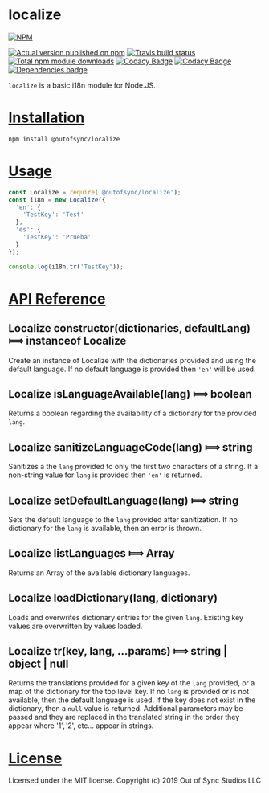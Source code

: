 # localize

[![NPM](https://nodei.co/npm/@outofsync/localize.png?downloads=true)](https://nodei.co/npm/@outofsync/localize/)

[![Actual version published on npm](http://img.shields.io/npm/v/@outofsync/localize.svg)](https://www.npmjs.org/package/@outofsync/localize)
[![Travis build status](https://travis-ci.org/OutOfSyncStudios/localize.svg?branch=master)](https://www.npmjs.org/package/@outofsync/localize)
[![Total npm module downloads](http://img.shields.io/npm/dt/@outofsync/localize.svg)](https://www.npmjs.org/package/@outofsync/localize)
[![Codacy Badge](https://api.codacy.com/project/badge/Grade/5df4541beccd4014bc2c80e275b0bf21)](https://www.codacy.com/app/chronosis/localize?utm_source=github.com&amp;utm_medium=referral&amp;utm_content=OutOfSyncStudios/localize&amp;utm_campaign=Badge_Grade)
[![Codacy Badge](https://api.codacy.com/project/badge/Coverage/5df4541beccd4014bc2c80e275b0bf21)](https://www.codacy.com/app/chronosis/localize?utm_source=github.com&utm_medium=referral&utm_content=OutOfSyncStudios/localize&utm_campaign=Badge_Coverage)
[![Dependencies badge](https://david-dm.org/OutOfSyncStudios/localize/status.svg)](https://david-dm.org/OutOfSyncStudios/localize?view=list)

`localize` is a basic i18n module for Node.JS.

# [Installation](#installation)
<a name="installation"></a>

```shell
npm install @outofsync/localize
```

# [Usage](#usage)
<a name="usage"></a>

```js
const Localize = require('@outofsync/localize');
const i18n = new Localize({
  'en': {
    'TestKey': 'Test'
  },
  'es': {
    'TestKey': 'Prueba'
  }
});

console.log(i18n.tr('TestKey'));
```

# [API Reference](#api)
<a name="api"></a>

## Localize constructor(dictionaries, defaultLang) &#x27fe; instanceof Localize
Create an instance of Localize with the dictionaries provided and using the default language. If no default language is provided then `'en'` will be used.

## Localize isLanguageAvailable(lang) &#x27fe; boolean
Returns a boolean regarding the availability of a dictionary for the provided `lang`.

## Localize sanitizeLanguageCode(lang) &#x27fe; string
Sanitizes a the `lang` provided to only the first two characters of a string. If a non-string value for `lang` is provided then `'en'` is returned.

## Localize setDefaultLanguage(lang) &#x27fe; string
Sets the default language to the `lang` provided after sanitization. If no dictionary for the `lang` is available, then an error is thrown.

## Localize listLanguages &#x27fe; Array<string>
Returns an Array of the available dictionary languages.

## Localize loadDictionary(lang, dictionary)
Loads and overwrites dictionary entries for the given `lang`. Existing key values are overwritten by values loaded.

## Localize tr(key, lang, ...params) &#x27fe; string | object | null
Returns the translations provided for a given key of the `lang` provided, or a map of the dictionary for the top level key. If no `lang` is provided or is not available, then the default language is used. If the key does not exist in the dictionary, then a `null` value is returned. Additional parameters may be passed and they are replaced in the translated string in the order they appear where '$1', '$2', etc... appear in strings.

# [License](#license)
<a name="license"></a>

Licensed under the MIT license.
Copyright (c) 2019 Out of Sync Studios LLC
